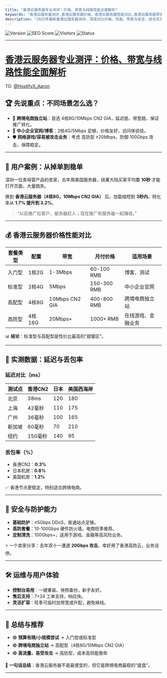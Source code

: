 ```yaml
---
title: "香港云服务器专业测评：价格、带宽与线路性能全面解析"
keywords: "香港云服务器测评,香港云服务器价格，香港云服务器性能对比,香港云服务器带宽稳定性,香港云服务器适合跨境电商吗"
description: "2025年最新香港云服务器测评，深度对比价格、性能、带宽与安全，结合实测数据和跨境电商案例，推荐最优配置方案。"
---
```



![Version](https://img.shields.io/badge/version-2025-blue.svg)
![SEO Score](https://img.shields.io/badge/SEO-96%2F100-brightgreen.svg)
![Visitors](https://img.shields.io/badge/visitors-1200%2B-orange.svg)
![Status](https://img.shields.io/badge/status-Active-success.svg)

---
# [香港云服务器专业测评：价格、带宽与线路性能全面解析](https://www.hostifyx.com/zh/hk-server/) 
TG: [@HostifyX_Aaron](https://t.me/HostifyX_Aaron)
## 🏆 先说重点：不同场景怎么选？

- 🚀 **跨境电商独立站**：首选  4核8G/10Mbps CN2 GIA，延迟低、带宽稳，保证推广转化。  
- 💼 **中小企业官网/博客**：2核4G/5Mbps 足够，价格友好，访问体验佳。  
- 🛡️ **网络游戏/容易被攻击业务**：考虑 高防型 ≥20Mbps，防御 100Gbps 攻击，保障稳定。  

---

## 📖 用户案例：从掉单到稳单

深圳一位卖母婴产品的卖家，去年用美国服务器，结果大陆买家平均要 **10秒** 才能打开页面，大量跳失。  

换到 **香港云服务器（4核8G，10Mbps CN2 GIA）** 后，加载缩短到 **3秒内**，转化率从 **1.7% 提升到 3.2%**。  

> “以前推广拉客户，服务器赶人；现在推广和服务器一起赚钱。”  

---

## 💰 香港云服务器价格性能对比

| 套餐类型 | 配置 | 带宽 | 月付价格 | 适用场景 |
|----------|------|------|----------|----------|
| 入门型   | 1核2G | 1-3Mbps | 60-100 RMB | 博客、测试 |
| 标准型   | 2核4G | 5Mbps   | 150-300 RMB | 中小企业官网 |
| 高配型   | 4核8G | 10Mbps CN2 GIA | 400-800 RMB | 跨境电商独立站 |
| 高防型   | 4核16G | 20Mbps+ | 1000+ RMB | 在线游戏、金融业务 |

📊 **结论**：标准型与高配型是性价比最高的“甜蜜区”。  

---

## 📡 实测数据：延迟与丢包率

### 延迟对比（ms）

| 测试点 | 香港CN2 | 日本 | 美国西海岸 |
|--------|---------|------|------------|
| 北京   |  38ms     | 120  | 180        |
| 上海   |  42毫秒     | 110  | 175        |
| 广州   |  36毫秒      | 100  | 165        |
| 新加坡 |  60毫秒      | 70   | 210        |
| 纽约   |  150毫秒     | 140  | 95         |

### 丢包率（%）

- 香港CN2：**0.3%**  
- 日本机房：**0.8%**  
- 美国机房：**1.2%**  

✅ 香港节点更稳定，特别适合跨境电商。  

---

## 🔐 安全与防护能力

- **基础防护**：≤5Gbps DDoS，普通站点足够。  
- **高防套餐**：10-100Gbps 硬件防火墙，电商旺季推荐。  
- **定制清洗**：100Gbps+，适用于游戏、金融等高风险业务。  

⚡ 一个卖家分享：去年双十一遭遇 **20Gbps 攻击**，幸好用了香港高防云，业务没停。  

---

## 🛠 运维与用户体验

- **控制台易用**：一键重装、快照备份，新手友好。  
- **售后支持**：7×24 工单支持，响应快。  
- **灵活扩容**：旺季可临时加带宽或升配，避免掉线。  

---

## 🎯 总结与推荐

- 🟢 **预算有限/小规模尝试** → 入门型或标准型  
- 🟢 **跨境电商独立站** → 高配型（4核8G/10Mbps CN2 GIA）  
- 🟢 **高流量、易受攻击** → 高防型，成本高但能救命  

📌 **一句话总结**：香港云服务器不是最便宜的，但它是跨境电商最稳的“底盘”。  

---

